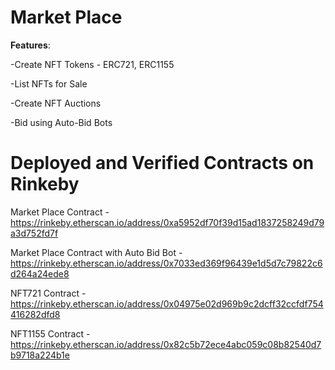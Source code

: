 # Market Place

**Features**:

-Create NFT Tokens - ERC721, ERC1155

-List NFTs for Sale

-Create NFT Auctions

-Bid using Auto-Bid Bots


# Deployed and Verified Contracts on Rinkeby

Market Place Contract - https://rinkeby.etherscan.io/address/0xa5952df70f39d15ad1837258249d79a3d752fd7f

Market Place Contract with Auto Bid Bot - https://rinkeby.etherscan.io/address/0x7033ed369f96439e1d5d7c79822c6d264a24ede8

NFT721 Contract - https://rinkeby.etherscan.io/address/0x04975e02d969b9c2dcff32ccfdf754416282dfd8

NFT1155 Contract - https://rinkeby.etherscan.io/address/0x82c5b72ece4abc059c08b82540d7b9718a224b1e




